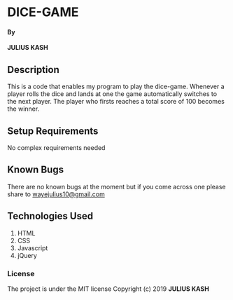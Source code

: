 # DICE-GAME
#### By
**JULIUS KASH**
## Description
This is a code that enables my program to play the dice-game. Whenever a player rolls the dice and lands at one the game automatically switches to the next player. The player who firsts reaches a total score of 100 becomes the winner.
## Setup Requirements
No complex requirements needed
## Known Bugs
There are no known bugs at the moment but if you come across one please share to wayejulius10@gmail.com
## Technologies Used
1. HTML
2. CSS
3. Javascript
4. jQuery
### License
The project is under the MIT license Copyright (c) 2019 **JULIUS KASH**